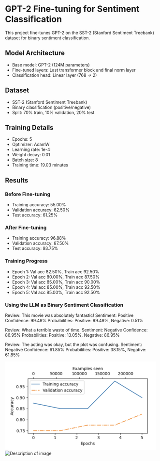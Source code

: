 # GPT-2 Fine-tuning for Sentiment Classification

This project fine-tunes GPT-2 on the SST-2 (Stanford Sentiment Treebank) dataset for binary sentiment classification.

## Model Architecture
- Base model: GPT-2 (124M parameters)
- Fine-tuned layers: Last transformer block and final norm layer
- Classification head: Linear layer (768 → 2)

## Dataset
- SST-2 (Stanford Sentiment Treebank)
- Binary classification (positive/negative)
- Split: 70% train, 10% validation, 20% test

## Training Details
- Epochs: 5
- Optimizer: AdamW
- Learning rate: 1e-4
- Weight decay: 0.01
- Batch size: 8
- Training time: 19.03 minutes

## Results
### Before Fine-tuning
- Training accuracy: 55.00%
- Validation accuracy: 62.50%
- Test accuracy: 61.25%

### After Fine-tuning
- Training accuracy: 96.88%
- Validation accuracy: 87.50%
- Test accuracy: 93.75%

### Training Progress
- Epoch 1: Val acc 82.50%, Train acc 92.50%
- Epoch 2: Val acc 80.00%, Train acc 87.50%
- Epoch 3: Val acc 85.00%, Train acc 90.00% 
- Epoch 4: Val acc 85.00%, Train acc 92.50%
- Epoch 5: Val acc 85.00%, Train acc 92.50%

### Using the LLM as Binary Sentiment Classification
Review: This movie was absolutely fantastic!
Sentiment: Positive
Confidence: 99.49%
Probabilities: Positive: 99.49%, Negative: 0.51%

Review: What a terrible waste of time.
Sentiment: Negative
Confidence: 86.95%
Probabilities: Positive: 13.05%, Negative: 86.95%

Review: The acting was okay, but the plot was confusing.
Sentiment: Negative
Confidence: 61.85%
Probabilities: Positive: 38.15%, Negative: 61.85%

<img src="docs/result1.png" width="500" alt="Description of image">

<img src="docs/result.png" width="500" alt="Description of image">